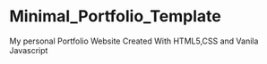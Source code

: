 # Minimal_Portfolio_Template
My personal Portfolio Website
Created With HTML5,CSS and Vanila Javascript
